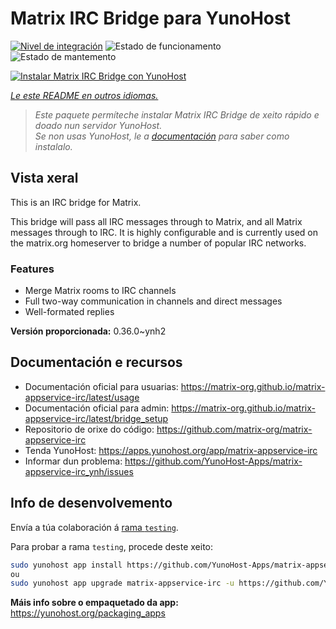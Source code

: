 <!--
NOTA: Este README foi creado automáticamente por <https://github.com/YunoHost/apps/tree/master/tools/readme_generator>
NON debe editarse manualmente.
-->

# Matrix IRC Bridge para YunoHost

[![Nivel de integración](https://dash.yunohost.org/integration/matrix-appservice-irc.svg)](https://ci-apps.yunohost.org/ci/apps/matrix-appservice-irc/) ![Estado de funcionamento](https://ci-apps.yunohost.org/ci/badges/matrix-appservice-irc.status.svg) ![Estado de mantemento](https://ci-apps.yunohost.org/ci/badges/matrix-appservice-irc.maintain.svg)

[![Instalar Matrix IRC Bridge con YunoHost](https://install-app.yunohost.org/install-with-yunohost.svg)](https://install-app.yunohost.org/?app=matrix-appservice-irc)

*[Le este README en outros idiomas.](./ALL_README.md)*

> *Este paquete permíteche instalar Matrix IRC Bridge de xeito rápido e doado nun servidor YunoHost.*  
> *Se non usas YunoHost, le a [documentación](https://yunohost.org/install) para saber como instalalo.*

## Vista xeral

This is an IRC bridge for Matrix. 

This bridge will pass all IRC messages through to Matrix, and all Matrix messages through to IRC.
It is highly configurable and is currently used on the matrix.org homeserver to bridge a number of popular IRC networks.

### Features

- Merge Matrix rooms to IRC channels
- Full two-way communication in channels and direct messages
- Well-formated replies


**Versión proporcionada:** 0.36.0~ynh2
## Documentación e recursos

- Documentación oficial para usuarias: <https://matrix-org.github.io/matrix-appservice-irc/latest/usage>
- Documentación oficial para admin: <https://matrix-org.github.io/matrix-appservice-irc/latest/bridge_setup>
- Repositorio de orixe do código: <https://github.com/matrix-org/matrix-appservice-irc>
- Tenda YunoHost: <https://apps.yunohost.org/app/matrix-appservice-irc>
- Informar dun problema: <https://github.com/YunoHost-Apps/matrix-appservice-irc_ynh/issues>

## Info de desenvolvemento

Envía a túa colaboración á [rama `testing`](https://github.com/YunoHost-Apps/matrix-appservice-irc_ynh/tree/testing).

Para probar a rama `testing`, procede deste xeito:

```bash
sudo yunohost app install https://github.com/YunoHost-Apps/matrix-appservice-irc_ynh/tree/testing --debug
ou
sudo yunohost app upgrade matrix-appservice-irc -u https://github.com/YunoHost-Apps/matrix-appservice-irc_ynh/tree/testing --debug
```

**Máis info sobre o empaquetado da app:** <https://yunohost.org/packaging_apps>
